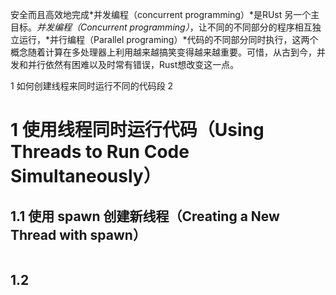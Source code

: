 安全而且高效地完成*并发编程（concurrent programming）*是RUst 另一个主目标。*并发编程（Concurrent programming）*，让不同的不同部分的程序相互独立运行，*并行编程（Parallel programing）*代码的不同部分同时执行，这两个概念随着计算在多处理器上利用越来越搞笑变得越来越重要。可惜，从古到今，并发和并行依然有困难以及时常有错误，Rust想改变这一点。


1 如何创建线程来同时运行不同的代码段
2 


# 1 使用线程同时运行代码（Using Threads to Run Code Simultaneously）
## 1.1 使用 spawn 创建新线程（Creating a New Thread with spawn）
```rust

```

## 1.2 











